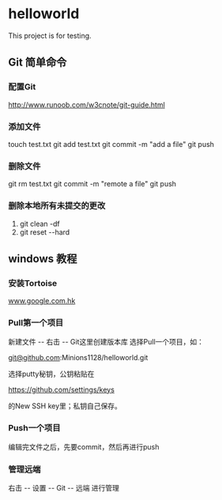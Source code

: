 # helloworld

This project is for testing.

## Git 简单命令

### 配置Git

http://www.runoob.com/w3cnote/git-guide.html

### 添加文件

touch test.txt
git add test.txt
git commit -m "add a file"
git push

### 删除文件

git rm test.txt
git commit -m "remote a file"
git push

### 删除本地所有未提交的更改

1. git clean -df
2. git reset --hard

## windows 教程

### 安装Tortoise

www.google.com.hk

### Pull第一个项目

新建文件 -- 右击 -- Git这里创建版本库
选择Pull一个项目，如：

git@github.com:Minions1128/helloworld.git

选择putty秘钥，公钥粘贴在

https://github.com/settings/keys

的New SSH key里；私钥自己保存。

### Push一个项目

编辑完文件之后，先要commit，然后再进行push

### 管理远端

右击 -- 设置 -- Git -- 远端 进行管理
